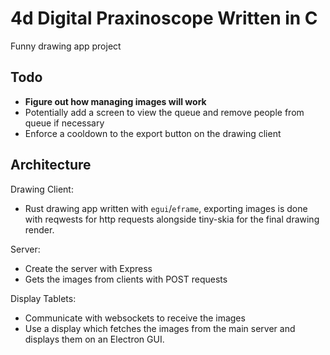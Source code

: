 # 4d Digital Praxinoscope Written in C
Funny drawing app project


## Todo
- **Figure out how managing images will work**
- Potentially add a screen to view the queue and remove people from queue if necessary
- Enforce a cooldown to the export button on the drawing client

## Architecture

Drawing Client:
- Rust drawing app written with `egui`/`eframe`, exporting images is done with reqwests for http requests alongside tiny-skia for the final drawing render.

Server:
- Create the server with Express
- Gets the images from clients with POST requests

Display Tablets:
- Communicate with websockets to receive the images
- Use a display which fetches the images from the main server and displays them on an Electron GUI.
